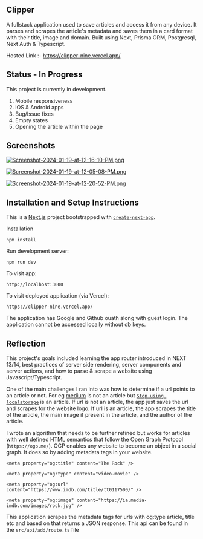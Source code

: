 ## Clipper

A fullstack application used to save articles and access it from any device. It parses and scrapes the article's metadata and saves them in a card format with their title, image and domain.
Built using Next, Prisma ORM, Postgresql, Next Auth & Typescript.

Hosted Link :- https://clipper-nine.vercel.app/


## Status - In Progress

This project is currently in development.
  1. Mobile responsiveness
  2. iOS & Android apps
  3. Bug/Issue fixes
  4. Empty states
  5. Opening the article within the page

## Screenshots

[![Screenshot-2024-01-19-at-12-16-10-PM.png](https://i.postimg.cc/2y3Hd1W3/Screenshot-2024-01-19-at-12-16-10-PM.png)](https://postimg.cc/SYF7kNDp)

[![Screenshot-2024-01-19-at-12-05-08-PM.png](https://i.postimg.cc/63NsWLDw/Screenshot-2024-01-19-at-12-05-08-PM.png)](https://postimg.cc/5HpKpv4k)

[![Screenshot-2024-01-19-at-12-20-52-PM.png](https://i.postimg.cc/Dy3FgG6t/Screenshot-2024-01-19-at-12-20-52-PM.png)](https://postimg.cc/pyCgVpgZ)

## Installation and Setup Instructions

This is a [Next.js](https://nextjs.org/) project bootstrapped with [`create-next-app`](https://github.com/vercel/next.js/tree/canary/packages/create-next-app).

Installation

`npm install`

Run development server:

`npm run dev`

To visit app:

`http://localhost:3000`

To visit deployed application (via Vercel):

`https://clipper-nine.vercel.app/`

The application has Google and Github ouath along with guest login. The application cannot be accessed locally without db keys.

## Reflection

This project's goals included learning the app router introduced in NEXT 13/14, best practices of server side rendering, server components and server actions, and how to parse & scrape
a website using Javascript/Typescript.

One of the main challenges I ran into was how to determine if a url points to an article or not.
For eg [medium](https://medium.com/) is not an article but  [`Stop using localstorage`](https://medium.com/@julienetienne/stop-using-localstorage-64a6d6805da8) is an article.
If url is not an article, the app just saves the url and scrapes for the website logo.
If url is an article, the app scrapes the title of the article, the main image if present in the article, and the author of the article.

I wrote an algorithm that needs to be further refined but works for articles with well defined HTML semantics that follow the Open Graph Protocol (`https://ogp.me/`). 
OGP enables any website to become an object in a social graph. It does so by adding metadata tags in your website.

`<meta property="og:title" content="The Rock" />`

`<meta property="og:type" content="video.movie" />`

`<meta property="og:url" content="https://www.imdb.com/title/tt0117500/" />`

`<meta property="og:image" content="https://ia.media-imdb.com/images/rock.jpg" />`

This application scrapes the metadata tags for urls with og:type article, title etc and based on that returns a JSON response. This api can be found in the `src/api/add/route.ts` file

